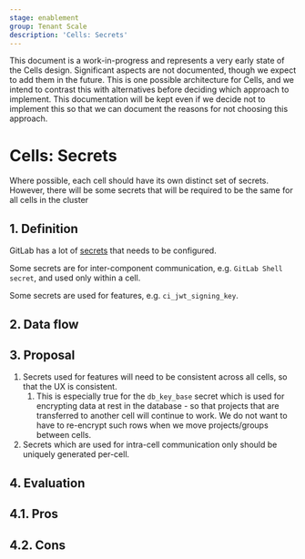 ```yaml
---
stage: enablement
group: Tenant Scale
description: 'Cells: Secrets'
---
```


This document is a work-in-progress and represents a very early state of the
Cells design. Significant aspects are not documented, though we expect to add
them in the future. This is one possible architecture for Cells, and we intend to
contrast this with alternatives before deciding which approach to implement.
This documentation will be kept even if we decide not to implement this so that
we can document the reasons for not choosing this approach.

# Cells: Secrets

Where possible, each cell should have its own distinct set of secrets.
However, there will be some secrets that will be required to be the same for all
cells in the cluster

## 1. Definition

GitLab has a lot of
[secrets](https://docs.gitlab.com/charts/installation/secrets.html) that needs
to be configured.

Some secrets are for inter-component communication, e.g. `GitLab Shell secret`,
and used only within a cell.

Some secrets are used for features, e.g. `ci_jwt_signing_key`.

## 2. Data flow

## 3. Proposal

1. Secrets used for features will need to be consistent across all cells, so that the UX is consistent.
    1. This is especially true for the `db_key_base` secret which is used for
       encrypting data at rest in the database - so that projects that are
       transferred to another cell will continue to work. We do not want to have
       to re-encrypt such rows when we move projects/groups between cells.
1. Secrets which are used for intra-cell communication only should be uniquely generated
   per-cell.

## 4. Evaluation

## 4.1. Pros

## 4.2. Cons
